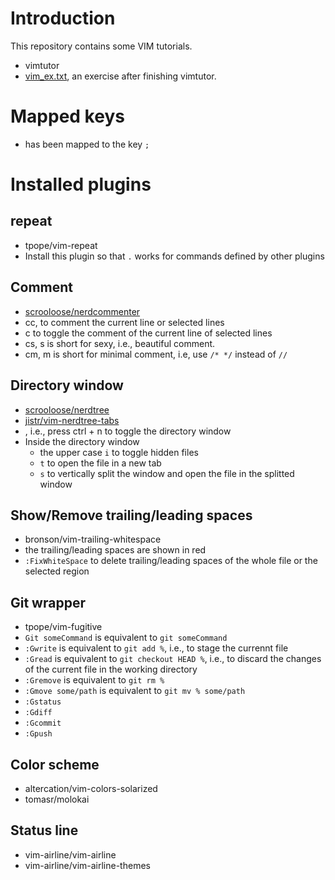 # Introduction

This repository contains some VIM tutorials.

 - vimtutor
 - [vim_ex.txt][1], an exercise after finishing vimtutor.

# Mapped keys
 - <leader> has been mapped to the key `;`

# Installed plugins

## repeat
 - tpope/vim-repeat
 - Install this plugin so that `.` works for commands defined by other plugins

## Comment
 - [scrooloose/nerdcommenter][2]
 - <leader>cc, to comment the current line or selected lines
 - <leader>c<space> to toggle the comment of the current line of selected lines
 - <leader>cs, s is short for sexy, i.e., beautiful comment.
 - <leader>cm, m is short for minimal comment, i.e, use `/* */` instead of `//`

## Directory window
 - [scrooloose/nerdtree][3]
 - [jistr/vim-nerdtree-tabs][4]
 - <C-n>, i.e., press ctrl + n to toggle the directory window
 - Inside the directory window
   - the upper case `i` to toggle hidden files
   - `t` to open the file in a new tab
   - `s` to vertically split the window and open the file in the splitted window

## Show/Remove trailing/leading spaces
 - bronson/vim-trailing-whitespace
 - the trailing/leading spaces are shown in red
 - `:FixWhiteSpace` to delete trailing/leading spaces of the whole file or the selected region

## Git wrapper
 - tpope/vim-fugitive
 - `Git someCommand` is equivalent to `git someCommand`
 - `:Gwrite` is equivalent to `git add %`, i.e., to stage the currennt file
 - `:Gread` is equivalent to `git checkout HEAD %`, i.e., to discard the changes
of the current file in the working directory
 - `:Gremove` is equivalent to `git rm %`
 - `:Gmove some/path` is equivalent to `git mv % some/path`
 - `:Gstatus`
 - `:Gdiff`
 - `:Gcommit`
 - `:Gpush`

## Color scheme
 - altercation/vim-colors-solarized
 - tomasr/molokai

## Status line
 - vim-airline/vim-airline
 - vim-airline/vim-airline-themes

[6]: https://github.com/
[5]: https://github.com/
[4]: https://github.com/jistr/vim-nerdtree-tabs
[3]: https://github.com/scrooloose/nerdtree
[2]: https://github.com/scrooloose/nerdcommenter
[1]: https://github.com/csukuangfj/vim-exercises

